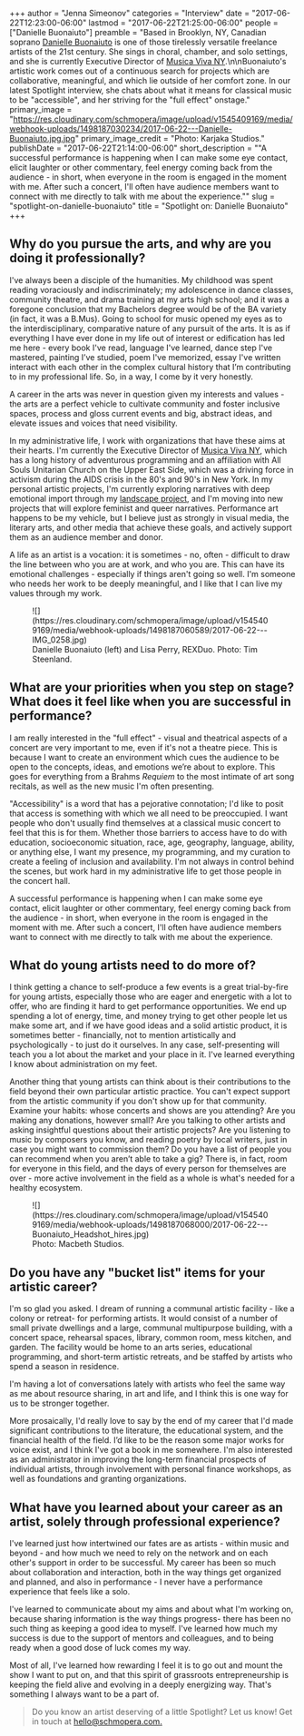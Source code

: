 +++
author = "Jenna Simeonov"
categories = "Interview"
date = "2017-06-22T12:23:00-06:00"
lastmod = "2017-06-22T21:25:00-06:00"
people = ["Danielle Buonaiuto"]
preamble = "Based in Brooklyn, NY, Canadian soprano [Danielle Buonaiuto](/scene/people/danielle-buonaiuto/) is one of those tirelessly versatile freelance artists of the 21st century. She sings in choral, chamber, and solo settings, and she is currently Executive Director of [Musica Viva NY](http://musicaviva.org/).\n\nBuonaiuto's artistic work comes out of a continuous search for projects which are collaborative, meaningful, and which lie outside of her comfort zone. In our latest Spotlight interview, she chats about what it means for classical music to be \"accessible\", and her striving for the \"full effect\" onstage."
primary_image = "https://res.cloudinary.com/schmopera/image/upload/v1545409169/media/webhook-uploads/1498187030234/2017-06-22---Danielle-Buonaiuto.jpg.jpg"
primary_image_credit = "Photo: Karjaka Studios."
publishDate = "2017-06-22T21:14:00-06:00"
short_description = "&quot;A successful performance is happening when I can make some eye contact, elicit laughter or other commentary, feel energy coming back from the audience - in short, when everyone in the room is engaged in the moment with me. After such a concert, I&#039;ll often have audience members want to connect with me directly to talk with me about the experience.&quot;"
slug = "spotlight-on-danielle-buonaiuto"
title = "Spotlight on: Danielle Buonaiuto"
+++

## Why do you pursue the arts, and why are you doing it professionally?
	
I've always been a disciple of the humanities. My childhood was spent reading voraciously and indiscriminately; my adolescence in dance classes, community theatre, and drama training at my arts high school; and it was a foregone conclusion that my Bachelors degree would be of the BA variety (in fact, it was a B.Mus). Going to school for music opened my eyes as to the interdisciplinary, comparative nature of any pursuit of the arts. It is as if everything I have ever done in my life out of interest or edification has led me here - every book I've read, language I've learned, dance step I've mastered, painting I’ve studied, poem I've memorized, essay I've written interact with each other in the complex cultural history that I’m contributing to in my professional life. So, in a way, I come by it very honestly. 

A career in the arts was never in question given my interests and values - the arts are a perfect vehicle to cultivate community and foster inclusive spaces, process and gloss current events and big, abstract ideas, and elevate issues and voices that need visibility. 

In my administrative life, I work with organizations that have these aims at their hearts. I'm currently the Executive Director of [Musica Viva NY](http://musicaviva.org/), which has a long history of adventurous programming and an affiliation with All Souls Unitarian Church on the Upper East Side, which was a driving force in activism during the AIDS crisis in the 80's and 90's in New York. In my personal artistic projects, I'm currently exploring narratives with deep emotional import through my [landscape project](http://www.daniellebuonaiuto.com/o-sea-starved-hungry-sea.html), and I'm moving into new projects that will explore feminist and queer narratives. Performance art happens to be my vehicle, but I believe just as strongly in visual media, the literary arts, and other media that achieve these goals, and actively support them as an audience member and donor. 

A life as an artist is a vocation: it is sometimes - no, often - difficult to draw the line between who you are at work, and who you are. This can have its emotional challenges - especially if things aren't going so well. I'm someone who needs her work to be deeply meaningful, and I like that I can live my values through my work. 

<figure data-type="image">
![](https://res.cloudinary.com/schmopera/image/upload/v1545409169/media/webhook-uploads/1498187060589/2017-06-22---IMG_0258.jpg)<figcaption>Danielle Buonaiuto (left) and Lisa Perry, REXDuo. Photo: Tim Steenland.</figcaption>
</figure>

## What are your priorities when you step on stage? What does it feel like when you are successful in performance?
 
I am really interested in the "full effect" - visual and theatrical aspects of a concert are very important to me, even if it's not a theatre piece. This is because I want to create an environment which cues the audience to be open to the concepts, ideas, and emotions we’re about to explore. This goes for everything from a Brahms *Requiem* to the most intimate of art song recitals, as well as the new music I'm often presenting. 

"Accessibility" is a word that has a pejorative connotation; I'd like to posit that access is something with which we all need to be preoccupied. I want people who don't usually find themselves at a classical music concert to feel that this is for them. Whether those barriers to access have to do with education, socioeconomic situation, race, age, geography, language, ability, or anything else, I want my presence, my programming, and my curation to create a feeling of inclusion and availability. I'm not always in control behind the scenes, but work hard in my administrative life to get those people in the concert hall. 

A successful performance is happening when I can make some eye contact, elicit laughter or other commentary, feel energy coming back from the audience - in short, when everyone in the room is engaged in the moment with me. After such a concert, I'll often have audience members want to connect with me directly to talk with me about the experience. 
 
## What do young artists need to do more of? 
 
I think getting a chance to self-produce a few events is a great trial-by-fire for young artists, especially those who are eager and energetic with a lot to offer, who are finding it hard to get performance opportunities. We end up spending a lot of energy, time, and money trying to get other people let us make some art, and if we have good ideas and a solid artistic product, it is sometimes better - financially, not to mention artistically and psychologically - to just do it ourselves. In any case, self-presenting will teach you a lot about the market and your place in it. I've learned everything I know about administration on my feet. 

Another thing that young artists can think about is their contributions to the field beyond their own particular artistic practice. You can't expect support from the artistic community if you don't show up for that community. Examine your habits: whose concerts and shows are you attending? Are you making any donations, however small? Are you talking to other artists and asking insightful questions about their artistic projects? Are you listening to music by composers you know, and reading poetry by local writers, just in case you might want to commission them? Do you have a list of people you can recommend when you aren’t able to take a gig? There is, in fact, room for everyone in this field, and the days of every person for themselves are over - more active involvement in the field as a whole is what's needed for a healthy ecosystem.

<figure data-type="image">
![](https://res.cloudinary.com/schmopera/image/upload/v1545409169/media/webhook-uploads/1498187068000/2017-06-22---Buonaiuto_Headshot_hires.jpg)<figcaption>Photo: Macbeth Studios.</figcaption>
</figure>

## Do you have any "bucket list" items for your artistic career? 

I'm so glad you asked. I dream of running a communal artistic facility - like a colony or retreat- for performing artists. It would consist of a number of small private dwellings and a large, communal multipurpose building, with a concert space, rehearsal spaces, library, common room, mess kitchen, and garden. The facility would be home to an arts series, educational programming, and short-term artistic retreats, and be staffed by artists who spend a season in residence. 

I'm having a lot of conversations lately with artists who feel the same way as me about resource sharing, in art and life, and I think this is one way for us to be stronger together. 

More prosaically, I'd really love to say by the end of my career that I'd made significant contributions to the literature, the educational system, and the financial health of the field. I’d like to be the reason some major works for voice exist, and I think I've got a book in me somewhere. I'm also interested as an administrator in improving the long-term financial prospects of individual artists, through involvement with personal finance workshops, as well as foundations and granting organizations. 
 
## What have you learned about your career as an artist, solely through professional experience?

I've learned just how intertwined our fates are as artists - within music and beyond - and how much we need to rely on the network and on each other's support in order to be successful. My career has been so much about collaboration and interaction, both in the way things get organized and planned, and also in performance - I never have a performance experience that feels like a solo. 

I've learned to communicate about my aims and about what I'm working on, because sharing information is the way things progress- there has been no such thing as keeping a good idea to myself. I've learned how much my success is due to the support of mentors and colleagues, and to being ready when a good dose of luck comes my way. 

Most of all, I've learned how rewarding I feel it is to go out and mount the show I want to put on, and that this spirit of grassroots entrepreneurship is keeping the field alive and evolving in a deeply energizing way. That's something I always want to be a part of.

>Do you know an artist deserving of a little Spotlight? Let us know! Get in touch at [hello@schmopera.com.](mailto:hello@schmopera.com)
